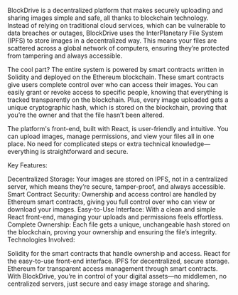 BlockDrive is a decentralized platform that makes securely uploading and sharing images simple and safe, all thanks to blockchain technology. Instead of relying on traditional cloud services, which can be vulnerable to data breaches or outages, BlockDrive uses the InterPlanetary File System (IPFS) to store images in a decentralized way. This means your files are scattered across a global network of computers, ensuring they’re protected from tampering and always accessible.

The cool part? The entire system is powered by smart contracts written in Solidity and deployed on the Ethereum blockchain. These smart contracts give users complete control over who can access their images. You can easily grant or revoke access to specific people, knowing that everything is tracked transparently on the blockchain. Plus, every image uploaded gets a unique cryptographic hash, which is stored on the blockchain, proving that you’re the owner and that the file hasn’t been altered.

The platform's front-end, built with React, is user-friendly and intuitive. You can upload images, manage permissions, and view your files all in one place. No need for complicated steps or extra technical knowledge—everything is straightforward and secure.

Key Features:

Decentralized Storage: Your images are stored on IPFS, not in a centralized server, which means they’re secure, tamper-proof, and always accessible.
Smart Contract Security: Ownership and access control are handled by Ethereum smart contracts, giving you full control over who can view or download your images.
Easy-to-Use Interface: With a clean and simple React front-end, managing your uploads and permissions feels effortless.
Complete Ownership: Each file gets a unique, unchangeable hash stored on the blockchain, proving your ownership and ensuring the file’s integrity.
Technologies Involved:

Solidity for the smart contracts that handle ownership and access.
React for the easy-to-use front-end interface.
IPFS for decentralized, secure storage.
Ethereum for transparent access management through smart contracts.
With BlockDrive, you’re in control of your digital assets—no middlemen, no centralized servers, just secure and easy image storage and sharing.